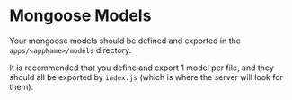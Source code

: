 
# Mongoose Models #

Your mongoose models should be defined and exported in the `apps/<appName>/models`
directory.

It is recommended that you define and export 1 model per file, and they
should all be exported by `index.js` (which is where the server will look for them).
